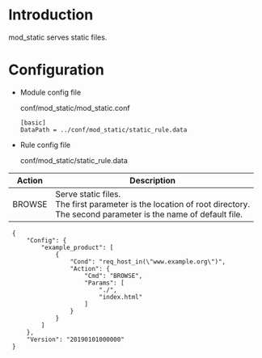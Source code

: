 # Introduction 

mod_static serves static files.

# Configuration

- Module config file

  conf/mod_static/mod_static.conf

  ```
  [basic]
  DataPath = ../conf/mod_static/static_rule.data
  ```

- Rule config file

  conf/mod_static/static_rule.data

| Action                    | Description                        |
| ------------------------- | ---------------------------------- |
| BROWSE                    | Serve static files. <br>The first parameter is the location of root directory.<br> The second parameter is the name of default file.|

   ```
    {
        "Config": {
            "example_product": [
                {
                    "Cond": "req_host_in(\"www.example.org\")",
                    "Action": {
                        "Cmd": "BROWSE",
                        "Params": [
                            "./",
                            "index.html"
                        ]
                    }
                }
            ]
        },
        "Version": "20190101000000"
    }
  ```
